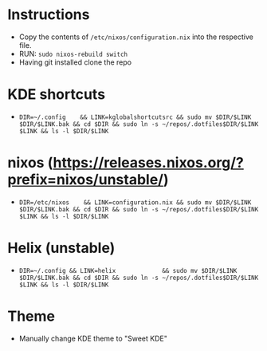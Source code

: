 # Instructions
- Copy the contents of `/etc/nixos/configuration.nix` into the respective file.
- RUN: `sudo nixos-rebuild switch`
- Having git installed clone the repo

# KDE shortcuts
- `DIR=~/.config    && LINK=kglobalshortcutsrc && sudo mv $DIR/$LINK $DIR/$LINK.bak && cd $DIR && sudo ln -s ~/repos/.dotfiles$DIR/$LINK $LINK && ls -l $DIR/$LINK`

# nixos (https://releases.nixos.org/?prefix=nixos/unstable/)
- `DIR=/etc/nixos    && LINK=configuration.nix && sudo mv $DIR/$LINK $DIR/$LINK.bak && cd $DIR && sudo ln -s ~/repos/.dotfiles$DIR/$LINK $LINK && ls -l $DIR/$LINK`

# Helix (unstable)
- `DIR=~/.config && LINK=helix             && sudo mv $DIR/$LINK $DIR/$LINK.bak && cd $DIR && sudo ln -s ~/repos/.dotfiles$DIR/$LINK $LINK && ls -l $DIR/$LINK`

# Theme
- Manually change KDE theme to "Sweet KDE"
